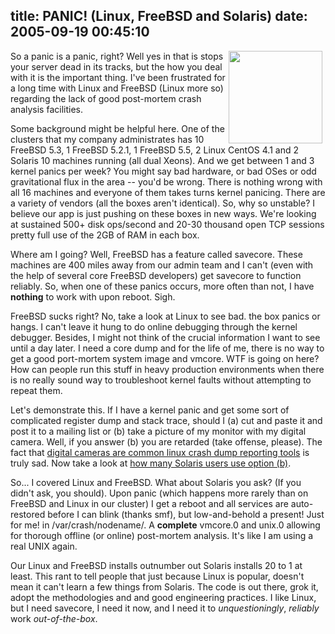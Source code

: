 title: PANIC! (Linux, FreeBSD and Solaris)
date: 2005-09-19 00:45:10
---

<img width='150' height='148' border='0' hspace='5' align='right' src='/~jesus/uploads/bomb.gif' alt='' />
<p>So a panic is a panic, right?  Well yes in that is stops your server dead in its tracks, but the how you deal with it is the important thing. I've been frustrated for a long time with Linux and FreeBSD (Linux more so) regarding the lack of good post-mortem crash analysis facilities.</p>

<p>Some background might be helpful here.  One of the clusters that my company administrates has 10 FreeBSD 5.3, 1 FreeBSD 5.2.1, 1 FreeBSD 5.5, 2 Linux CentOS 4.1 and 2 Solaris 10 machines running (all dual Xeons).  And we get between 1 and 3 kernel panics per week?  You might say bad hardware, or bad OSes or odd gravitational flux in the area -- you'd be wrong.  There is nothing wrong with all 16 machines and everyone of them takes turns kernel panicing.  There are a variety of vendors (all the boxes aren't identical).  So, why so unstable?  I believe our app is just pushing on these boxes in new ways.  We're looking at sustained 500+ disk ops/second and 20-30 thousand open TCP sessions pretty full use of the 2GB of RAM in each box.</p>

<p>Where am I going?  Well, FreeBSD has a feature called savecore.  These machines are 400 miles away from our admin team and I can't (even with the help of several core FreeBSD developers) get savecore to function reliably.  So, when one of these panics occurs, more often than not, I have <b>nothing</b> to work with upon reboot.  Sigh.</p>

<p>FreeBSD sucks right?  No, take a look at Linux to see bad.  the box panics or hangs.  I can't leave it hung to do online debugging through the kernel debugger.  Besides, I might not think of the crucial information I want to see until a day later.  I need a core dump and for the life of me, there is no way to get a good port-mortem system image and vmcore.  WTF is going on here?  How can people run this stuff in heavy production environments when there is no really sound way to troubleshoot kernel faults without attempting to repeat them.</p>

<p>Let's demonstrate this.  If I have a kernel panic and get some sort of complicated register dump and stack trace, should I (a) cut and paste it and post it to a mailing list or (b) take a picture of my monitor with my digital camera.  Well, if you answer (b) you are retarded (take offense, please).  The fact that <a href="http://images.google.com/images?svnum=10&hl=en&lr=&safe=off&q=panic+linux+kernel&btnG=Search">digital cameras are common linux crash dump reporting tools</a> is truly sad.  Now take a look at <a href="http://images.google.com/images?svnum=10&hl=en&lr=&safe=off&q=panic+solaris+kernel&btnG=Search">how many Solaris users use option (b)</a>.

<p>So... I covered Linux and FreeBSD.  What about Solaris you ask?  (If you didn't ask, you should).  Upon panic (which happens more rarely than on FreeBSD and Linux in our cluster) I get a reboot and all services are auto-restored before I can blink (thanks smf), but low-and-behold a present! Just for me! in /var/crash/nodename/.  A <b>complete</b> vmcore.0 and unix.0 allowing for thorough offline (or online) post-mortem analysis.  It's like I am using a real UNIX again.</p>

<p>Our Linux and FreeBSD installs outnumber out Solaris installs 20 to 1 at least.  This rant to tell people that just because Linux is popular, doesn't mean it can't learn a few things from Solaris.  The code is out there, grok it, adopt the methodologies and and good engineering practices.  I like Linux, but I need savecore, I need it now, and I need it to <i>unquestioningly</i>, <i>reliably</i> work <i>out-of-the-box</i>.</p>
